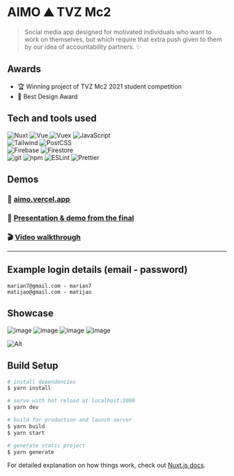 # AIMO ⛰️ TVZ Mc2

> Social media app designed for motivated individuals who want to work on themselves, but which require that extra push given to them by our idea of accountability partners. ✨


## Awards

- 🏆️ Winning project of TVZ Mc2 2021 student competition
- 🎨️ Best Design Award


## Tech and tools used
<div>
<img alt="Nuxt" src="https://img.shields.io/badge/-Nuxt-00C58E?style=flat-square&logo=nuxt.js&logoColor=white" />
<img alt="Vue" src="https://img.shields.io/badge/-Vue-4FC08D?style=flat-square&logo=vue.js&logoColor=white" />
<img alt="Vuex" src="https://img.shields.io/badge/-Vuex-4FC08D?style=flat-square&logo=vue.js&logoColor=white" />
<img alt="JavaScript" src="https://img.shields.io/badge/-JavaScript-F7DF1E?style=flat-square&logo=javascript&logoColor=black" />
</div>
<div>
<img alt="Tailwind" src="https://img.shields.io/badge/-Tailwind-38B2AC?style=flat-square&logo=tailwind-css&logoColor=white" />
<img alt="PostCSS" src="https://img.shields.io/badge/-PostCSS-DD3A0A?style=flat-square&logo=postcss&logoColor=white" />
</div>
<div>
<img alt="Firebase" src="https://img.shields.io/badge/-Firebase-FFCA28?style=flat-square&logo=firebase&logoColor=black" />
<img alt="Firestore" src="https://img.shields.io/badge/-Firestore-FFCA28?style=flat-square&logo=firebase&logoColor=black" />
</div>
<div>
<img alt="git" src="https://img.shields.io/badge/-git-F05032?style=flat-square&logo=git&logoColor=white" />
<img alt="npm" src="https://img.shields.io/badge/-npm-CB3837?style=flat-square&logo=npm&logoColor=white" />
<img alt="ESLint" src="https://img.shields.io/badge/-ESLint-4B32C3?style=flat-square&logo=eslint&logoColor=white" />
<img alt="Prettier" src="https://img.shields.io/badge/-Prettier-F7B93E?style=flat-square&logo=prettier&logoColor=black" />
</div>


## Demos

### 🚀️ [aimo.vercel.app](https://aimo.vercel.app/)
### 🥇️ [Presentation & demo from the final](https://www.youtube.com/watch?v=9JHeZKHHjNM)
### 🎬️ [Video walkthrough](https://drive.google.com/file/d/1ITTM1MtM4C6A6bD3ynGGoectzaLLFwp6/view)

---

## Example login details (email - password)
	marian7@gmail.com - marian7
	matijao@gmail.com - matijao
	
## Showcase

![image](https://user-images.githubusercontent.com/46557266/144764746-4bc446b4-cfa1-48cd-9a5d-4ceb598488db.png)
![image](https://user-images.githubusercontent.com/46557266/144764764-632663f5-da98-4c06-8075-c54572f97999.png)
![image](https://user-images.githubusercontent.com/46557266/144764777-698b9490-139f-4f8d-a873-abd3db69c116.png)
![image](https://user-images.githubusercontent.com/46557266/144764903-3129b233-a013-4b65-8a9d-9056dd4d0716.png)


![Alt](https://repobeats.axiom.co/api/embed/7211a2f29d12220f5034fdba96c90f2c6717cf4a.svg "Repobeats analytics image")

## Build Setup

```bash
# install dependencies
$ yarn install

# serve with hot reload at localhost:3000
$ yarn dev

# build for production and launch server
$ yarn build
$ yarn start

# generate static project
$ yarn generate
```

For detailed explanation on how things work, check out [Nuxt.js docs](https://nuxtjs.org).
